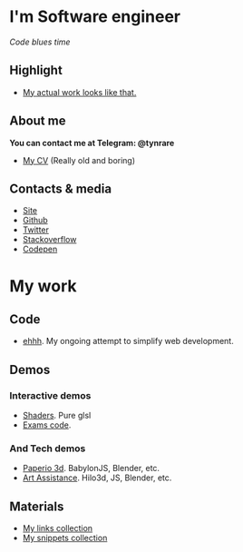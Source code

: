 # I'm Software engineer
*Code blues time*

## Highlight

- [My actual work looks like that.](https://flamboyant-brown-41a2d9.netlify.app/)

## About me

**You can contact me at Telegram: @tynrare**


- [My CV](http://www.tynrare.net/docs/resume-2020.pdf) (Really old and boring)

## Contacts & media

- [Site](https://me.tynrare.net/)
- [Github](https://github.com/tynrare)
- [Twitter](https://twitter.com/tynrare)
- [Stackoverflow](https://stackoverflow.com/users/7829041)
- [Codepen](https://codepen.io/tynrare)

# My work

## Code

- [ehhh](https://github.com/tynrare/ehhh). My ongoing attempt to simplify web development.

## Demos

### Interactive demos

- [Shaders](http://www.tynrare.net/apps/experiments/shaders/). Pure glsl
- [Exams code](http://www.tynrare.net/apps/exams/).

### And Tech demos

- [Paperio 3d](http://www.tynrare.net/apps/demos/a/). BabylonJS, Blender, etc.
- [Art Assistance](http://www.tynrare.net/apps/projects/art-assistance/?meshname=cube). Hilo3d, JS, Blender, etc.

## Materials

- [My links collection](https://gist.github.com/tynrare/428cfbf55960c37cf39a812ad6afeebf)
- [My snippets collection](https://gist.github.com/tynrare/acaad328e50fa1d7b3c8aa71512c1cff)

